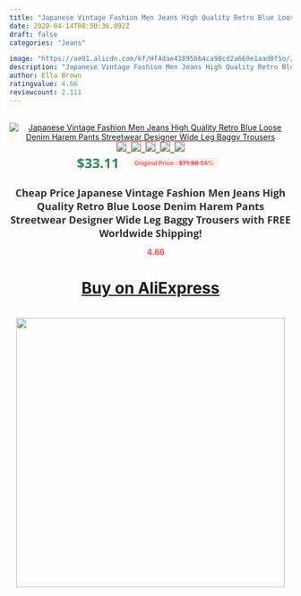 ```yaml
---
title: "Japanese Vintage Fashion Men Jeans High Quality Retro Blue Loose Denim Harem Pants Streetwear Designer Wide Leg Baggy Trousers"
date: 2020-04-14T08:50:36.892Z
draft: false
categories: "Jeans"

image: "https://ae01.alicdn.com/kf/Hf4dae41895b64ca98cd2a669e1aad0f5o/Japanese-Vintage-Fashion-Men-Jeans-High-Quality-Retro-Blue-Loose-Denim-Harem-Pants-Streetwear-Designer-Wide.jpg"
description: "Japanese Vintage Fashion Men Jeans High Quality Retro Blue Loose Denim Harem Pants Streetwear Designer Wide Leg Baggy Trousers"
author: Ella Brown
ratingvalue: 4.66
reviewcount: 2.111
---
```

<br>
<div style="text-align: center;">
<a href="https://s.click.aliexpress.com/e/_9JrR8t" target="_blank" rel="nofollow noopener noreferrer"><img alt="Japanese Vintage Fashion Men Jeans High Quality Retro Blue Loose Denim Harem Pants Streetwear Designer Wide Leg Baggy Trousers" class="magnifier-image" src="https://ae01.alicdn.com/kf/Hf4dae41895b64ca98cd2a669e1aad0f5o/Japanese-Vintage-Fashion-Men-Jeans-High-Quality-Retro-Blue-Loose-Denim-Harem-Pants-Streetwear-Designer-Wide.jpg_640x640.jpg">
<br>
<img style="border:1px solid salmon" src="https://ae01.alicdn.com/kf/Hf4dae41895b64ca98cd2a669e1aad0f5o/Japanese-Vintage-Fashion-Men-Jeans-High-Quality-Retro-Blue-Loose-Denim-Harem-Pants-Streetwear-Designer-Wide.jpg_120x120.jpg">&nbsp;&nbsp;<img style="border:1px solid salmon" src="https://ae01.alicdn.com/kf/Hfc4f60cad7304e698674bb0cf6dce328Y/Japanese-Vintage-Fashion-Men-Jeans-High-Quality-Retro-Blue-Loose-Denim-Harem-Pants-Streetwear-Designer-Wide.jpg_120x120.jpg">&nbsp;&nbsp;<img style="border:1px solid salmon" src="https://ae01.alicdn.com/kf/H7115f294e4484d189335a0f23b815730n/Japanese-Vintage-Fashion-Men-Jeans-High-Quality-Retro-Blue-Loose-Denim-Harem-Pants-Streetwear-Designer-Wide.jpg_120x120.jpg">&nbsp;&nbsp;<img style="border:1px solid salmon" src="https://ae01.alicdn.com/kf/H1b15976e77304ed186e38abeb5f2bc31g/Japanese-Vintage-Fashion-Men-Jeans-High-Quality-Retro-Blue-Loose-Denim-Harem-Pants-Streetwear-Designer-Wide.jpg_120x120.jpg">&nbsp;&nbsp;<img style="border:1px solid salmon" src="https://ae01.alicdn.com/kf/Hbe415c1d03d54e6c94c6db7617666abeR/Japanese-Vintage-Fashion-Men-Jeans-High-Quality-Retro-Blue-Loose-Denim-Harem-Pants-Streetwear-Designer-Wide.jpg_120x120.jpg"></a></div><br0>
<div style="text-align: center;"><span style="background-color: white; border: 0px; box-sizing: border-box; color: seagreen; display: inline-block; font-family: &quot;open sans&quot; , &quot;arial&quot; , &quot;helvetica&quot; , sans-serif , &quot;heiti&quot;; font-size: 24px; font-stretch: inherit; font-weight: 700; line-height: inherit; margin: 0px 10px 0px 0px; padding: 0px; vertical-align: middle;">$33.11 </span>
<span style="background: rgb(255 , 241 , 241); border-radius: 3px; border: 0px; box-sizing: border-box; color: #ff4747; display: inline-block; font-family: inherit; font-size: 12px; font-stretch: inherit; font-style: inherit; font-variant: inherit; font-weight: 600; line-height: inherit; margin: 0px; padding: 2px 5px; transform: scale(0.9); vertical-align: middle;">Original Price : <b style="text-decoration: line-through;">$71.98 </b> 54%&nbsp;&nbsp;</span></div>
<h1 style="color: #333333; display: inline-block; font-family: &quot;open sans&quot; , &quot;arial&quot; , &quot;helvetica&quot; , sans-serif , &quot;heiti&quot;; font-size: 18px; font-stretch: inherit; font-weight: 700; text-align: center;">Cheap Price Japanese Vintage Fashion Men Jeans High Quality Retro Blue Loose Denim Harem Pants Streetwear Designer Wide Leg Baggy Trousers with FREE Worldwide Shipping!</h1>
<div style="color: #ff4747; text-align: center;">
<img src="https://4.bp.blogspot.com/-M0ZcTcb-5uY/XleCXlxnR4I/AAAAAAAAAEc/OrjgMkXV1oMQFaCRZj5HQwOCBcu3w1FegCPcBGAYYCw/s1600/star.png" style="height: 15px;">&nbsp;<b>4.66</b></div>
<div class="button_cont" align="center"><a class="buynow_a" href="https://s.click.aliexpress.com/e/_9JrR8t" target="_blank" rel="nofollow noopener noreferrer"><H1>Buy on AliExpress</H1></a></div><br>
<div class="separator" style="clear: both; text-align: center;">
<img src="https://lh3.googleusercontent.com/-pTy5HemUv9M/XlePHvY0dAI/AAAAAAAAAE4/0nX5iRUoIWY8eMW9Dpxeirr157OZliDIgCLcBGAsYHQ/s1600/badge.gif" width="480">
</div>
